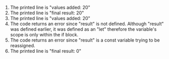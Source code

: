 1. The printed line is "values added: 20"
2. The printed line is "final result: 20"
3. The printed line is "values added: 20"
4. The code returns an error since "result" is not defined. Although "result" was defined earlier, it was defined as an "let" therefore the variable's scope is only within the if block.
5. The code returns an error since "result" is a const variable trying to be reassigned.
6. The printed line is "final result: 0"